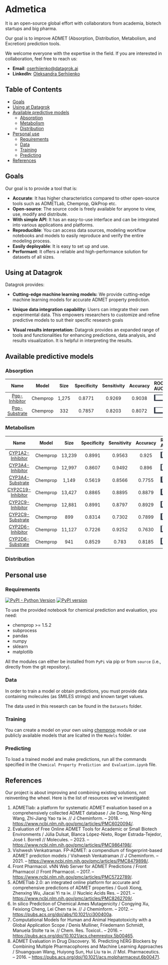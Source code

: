 # Admetica

It is an open-source global effort with collaborators from academia, biotech startups and big pharma.

Our goal is to improve ADMET (Absorption, Distribution, Metabolism, and Excretion) prediction tools.

We welcome everyone with the expertise in the field. If you are interested in collaboration, feel free to reach us:

- **Email**: [oserhiienko@datagrok.ai](mailto:oserhiienko@datagrok.ai)
- **LinkedIn**: [Oleksandra Serhiienko](https://www.linkedin.com/in/oleksandra-serhiienko-674ab6239)

## Table of Contents

- [Goals](#goals)
- [Using at Datagrok](#using-at-datagrok)
- [Available predictive models](#available-predictive-models)
  - [Absorption](#absorption)
  - [Metabolism](#metabolism)
  - [Distribution](#distribution)
- [Personal use](#personal-use)
  - [Requirements](#requirements)
  - [Data](#data)
  - [Training](#training)
  - [Predicting](#predicting)
- [References](#references)
## Goals

Our goal is to provide a tool that is:

- **Accurate**: It has higher characteristics compared to other open-source tools such as ADMETLab, Chemprop, QikProp etc.
- **Open-source**: The source code is freely available for anyone to view, use, modify and distribute.
- **With simple API**: It has an easy-to-use interface and can be integrated into various applications and platforms.
- **Reproducible**: You can access data sources, modeling workflow notebooks and models to easily reproduce and verify the entire modeling process.
- **Easily deployable**: It is easy to set up and use.
- **Performant**: It offers a reliable and high-performance solution for datasets of all sizes.

## Using at Datagrok

Datagrok provides:

- **Cutting-edge machine learning models:** We provide cutting-edge machine learning models for accurate ADMET property prediction.

- **Unique data integration capability:** Users can integrate their own experimental data. This empowers researchers to customize and refine predictive models to suit their specific research goals

- **Visual results interpretation:** Datagrok provides an expanded range of tools and functionalities for enhancing predictions, data analysis, and results visualization. It is helpful in interpreting the results.

## Available predictive models

### Absorption

Name | Model | Size | Specificity | Sensitivity | Accuracy | ROC AUC |
| :---: | :---: | :---: | :---: | :---: | :---: | :---: |
| [Pgp-Inhibitor](./Descriptions/Absorption.md#pgp-inhibitor) | Chemprop | 1,275 | 0.8771 | 0.9269 |  0.9038 | ![pgp_inhibitor_roc](./Roc_Auc/Pgp-Inhibitor.PNG) |
| [Pgp-Substrate](./Descriptions/Absorption.md#pgp-substrate) | Chemprop | 332 | 0.7857 | 0.8203 |  0.8072 | ![pgp_substrate_roc](./Roc_Auc/Pgp-Substrate.PNG) |

### Metabolism

Name | Model | Size | Specificity | Sensitivity | Accuracy | ROC AUC
| :---: | :---: | :---: | :---: | :---: | :---: | :---: |
| [CYP1A2-Inhibitor](./Descriptions/Metabolism.md#cyp1a2-inhibitor) | Chemprop | 13,239 | 0.8991 | 0.9563 |  0.925 | ![cyp1a2_inhibitor_roc](./Roc_Auc/CYP1A2-Inhibitor.PNG) |
| [CYP3A4-Inhibitor](./Descriptions/Metabolism.md#cyp3a4-inhibitor) | Chemprop | 12,997 | 0.8607 | 0.9492 |  0.896 | ![cyp3a4_inhibitor_roc](./Roc_Auc/CYP3A4-Inhibitor.PNG) |
| [CYP3A4-Substrate](./Descriptions/Metabolism.md#cyp3a4-substrate) | Chemprop | 1,149 | 0.5619 | 0.8566 |  0.7755 | ![cyp3a4_substrate_roc](./Roc_Auc/CYP3A4-Substrate.PNG) |
| [CYP2C19-Inhibitor](./Descriptions/Metabolism.md#cyp2c19-inhibitor) | Chemprop | 13,427 | 0.8865 | 0.8895 |  0.8879 | ![cyp2c19_inhibitor_roc](./Roc_Auc/CYP2C19-Inhibitor.PNG) |
| [CYP2C9-Inhibitor](./Descriptions/Metabolism.md#cyp2c9-inhibitor) | Chemprop | 12,881 | 0.8991 | 0.8797 |  0.8929 | ![cyp2c9_inhibitor_roc](./Roc_Auc/CYP2C9-Inhibitor.PNG) |
| [CYP2C9-Substrate](./Descriptions/Metabolism.md#cyp2c9-substrate) | Chemprop | 899 | 0.8314 | 0.7302 |  0.7899 | ![cyp2c9_substrate_roc](./Roc_Auc/CYP2C9-Substrate.PNG) |
| [CYP2D6-Inhibitor](./Descriptions/Metabolism.md#cyp2d6-inhibitor) | Chemprop | 11,127 | 0.7226 | 0.9252 |  0.7630 | ![cyp2d6_inhibitor_roc](./Roc_Auc/CYP2D6-Inhibitor.PNG) |
| [CYP2D6-Substrate](./Descriptions/Metabolism.md#cyp2d6-substrate) | Chemprop | 941 | 0.8529 | 0.783 |  0.8185 | ![cyp2d6_substrate_roc](./Roc_Auc/CYP2D6-Substrate.PNG) |

### Distribution

## Personal use

### Requirements

[![PyPI - Python Version](https://img.shields.io/pypi/pyversions/chemprop)](https://badge.fury.io/py/chemprop)
[![PyPI version](https://badge.fury.io/py/chemprop.svg)](https://badge.fury.io/py/chemprop)

To use the provided notebook for chemical prediction and evaluation, you need:

- chemprop >= 1.5.2
- subprocess
- pandas
- numpy
- sklearn
- matplotlib

All the modules can either be installed from `PyPi` via pip or from `source` (i.e., directly from the git repository).

### Data

In order to train a model or obtain predictions, you must provide data containing molecules (as SMILES strings) and known target values.

The data used in this research can be found in the `Datasets` folder.

### Training

You can create a model on your own using [chemprop](https://github.com/chemprop/chemprop/blob/master/README.md#training) module or use publicly available models that are licalted in the `Models` folder.

### Predicting

To load a trained model and make predictions, run all the commands specified in the `Chemical Property Prediction and Evaluation.ipynb` file.

## References

Our project is about improving and combining existing solutions, not reinventing the wheel. Here is the list of resources we've investigated:

1. ADMETlab: a platform for systematic ADMET evaluation based on a comprehensively collected ADMET database / Jie Dong, Ning-Ning Wang, Zhi-Jiang Yao та ін. // J Cheminform. – 2018. – <https://www.ncbi.nlm.nih.gov/pmc/articles/PMC6020094/>.
2. Evaluation of Free Online ADMET Tools for Academic or Small Biotech Environments / Júlia Dulsat, Blanca López-Nieto, Roger Estrada-Tejedor, José I. Borrell // Molecules. – 2023. – <https://www.ncbi.nlm.nih.gov/pmc/articles/PMC9864198/>.
3. Vishwesh Venkatraman. FP-ADMET: a compendium of fingerprint-based ADMET prediction models / Vishwesh Venkatraman // J Cheminform. – 2021. – <https://www.ncbi.nlm.nih.gov/pmc/articles/PMC8479898/>.
4. Front Pharmacol. vNN Web Server for ADMET Predictions / Front Pharmacol // Front Pharmacol. – 2017. – <https://www.ncbi.nlm.nih.gov/pmc/articles/PMC5722789/>.
5. ADMETlab 2.0: an integrated online platform for accurate and comprehensive predictions of ADMET properties / Guoli Xiong, Zhenxing Wu, Jiacai Yi та ін. // Nucleic Acids Res. – 2021. – <https://www.ncbi.nlm.nih.gov/pmc/articles/PMC8262709/>.
6. In silico Prediction of Chemical Ames Mutagenicity / Congying Xu, Feixiong Cheng, Lei Chen та ін. // J Cheminform. – 2012. – <https://pubs.acs.org/doi/abs/10.1021/ci300400a>.
7. Computational Models for Human and Animal Hepatotoxicity with a Global Application Scope / Denis Mulliner, Friedemann Schmidt, Manuela Stolte та ін. // Chem. Res. Toxicol.. – 2016. – <https://pubs.acs.org/doi/10.1021/acs.chemrestox.5b00465>.
8. ADMET Evaluation in Drug Discovery. 16. Predicting hERG Blockers by Combining Multiple Pharmacophores and Machine Learning Approaches / Shuangquan Wang, Huiyong Sun, Hui Liu та ін. // Mol. Pharmaceutics. – 2016. – <https://pubs.acs.org/doi/10.1021/acs.molpharmaceut.6b00471>.
